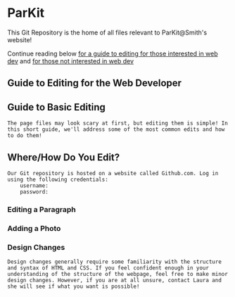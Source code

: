 # ParKit
This Git Repository is the home of all files relevant to ParKit@Smith's website! 

Continue reading below [for a guide to editing for those interested in web dev](#guide-to-editing-for-the-web-developer) and [for those not interested in web dev](#guide-to-basic-editing)

## Guide to Editing for the Web Developer

## Guide to Basic Editing
    The page files may look scary at first, but editing them is simple! In this short guide, we'll address some of the most common edits and how to do them!
## Where/How Do You Edit?
    Our Git repository is hosted on a website called Github.com. Log in using the following credentials:
        username: 
        password:
    
### Editing a Paragraph
### Adding a Photo
### Design Changes
    Design changes generally require some familiarity with the structure and syntax of HTML and CSS. If you feel confident enough in your understanding of the structure of the webpage, feel free to make minor design changes. However, if you are at all unsure, contact Laura and she will see if what you want is possible!
